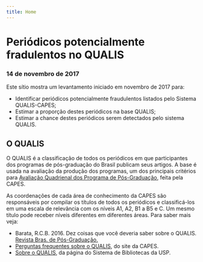 ```yaml
---
title: Home
---
```




# Periódicos potencialmente fradulentos no QUALIS
### 14 de novembro de 2017

Este sítio mostra um levantamento iniciado em novembro de 2017
para:

* Identificar periódicos potencialmente fraudulentos listados pelo Sistema QUALIS-CAPES;
* Estimar a proporção destes periódicos na base QUALIS;
* Estimar a chance destes periódicos serem detectados pelo sistema QUALIS.


## O QUALIS

O QUALIS é a classificação de todos os periódicos em que participantes dos programas de pós-graduação
do Brasil publicam seus artigos. A base é usada na avaliação da produção dos programas, um dos
principais critérios para [Avaliação Quadrienal dos Programa de Pós-Graduação](http://avaliacaoquadrienal.capes.gov.br/), 
feita pela CAPES.

As coordenações de cada área de conhecimento da CAPES são responsáveis por 
compilar os títulos de todos os periódicos e classificá-los em uma escala de relevância com os níveis
A1, A2, B1 a B5 e C. Um mesmo título pode receber níveis diferentes em diferentes áreas. Para saber mais veja:

* Barata, R.C.B. 2016. Dez coisas que você deveria saber sobre o QUALIS. [Revista Bras. de Pós-Graduação.](http://ojs.rbpg.capes.gov.br/index.php/rbpg/article/view/947)
* [Perguntas frequentes sobre o QUALIS](http://www.capes.gov.br/acessoainformacao/perguntas-frequentes/avaliacao-da-pos-graduacao/7422-qualis), do site da CAPES.
* [Sobre o QUALIS](https://www.sibi.usp.br/apoio-pesquisador/escrita-publicacao-cientifica/selecao-revistas-publicacao/qualis-periodicos/), da página do Sistema de Bibliotecas da USP.
